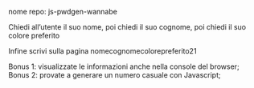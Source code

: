 nome repo: js-pwdgen-wannabe

Chiedi all’utente il suo nome,
poi chiedi il suo cognome,
poi chiedi il suo colore preferito

Infine scrivi sulla pagina nomecognomecolorepreferito21

Bonus 1: visualizzate le informazioni anche nella console del browser;
Bonus 2: provate a generare un numero casuale con Javascript;